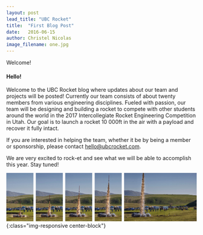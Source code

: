 ```yaml
---
layout: post
lead_title: "UBC Rocket"
title:  "First Blog Post"
date:   2016-06-15
author:	Christel Nicolas
image_filename:	one.jpg
---
```

Welcome! 

#### Hello! 

Welcome to the UBC Rocket blog where updates about our team and projects will be posted! Currently our team consists of about twenty members from various engineering disciplines. Fueled with passion, our team will be designing and building a rocket to compete with other students around the world in the 2017 Intercollegiate Rocket Engineering Competition in Utah. Our goal is to launch a rocket 10 000ft in the air with a payload and recover it fully intact.

If you are interested in helping the team, whether it be by being a member or sponsorship, please contact hello@ubcrocket.com.

We are very excited to rock-et and see what we will be able to accomplish this year. Stay tuned! 


![photo by Peter Thoeny](/images/blog/two.jpg){:class="img-responsive center-block"}
